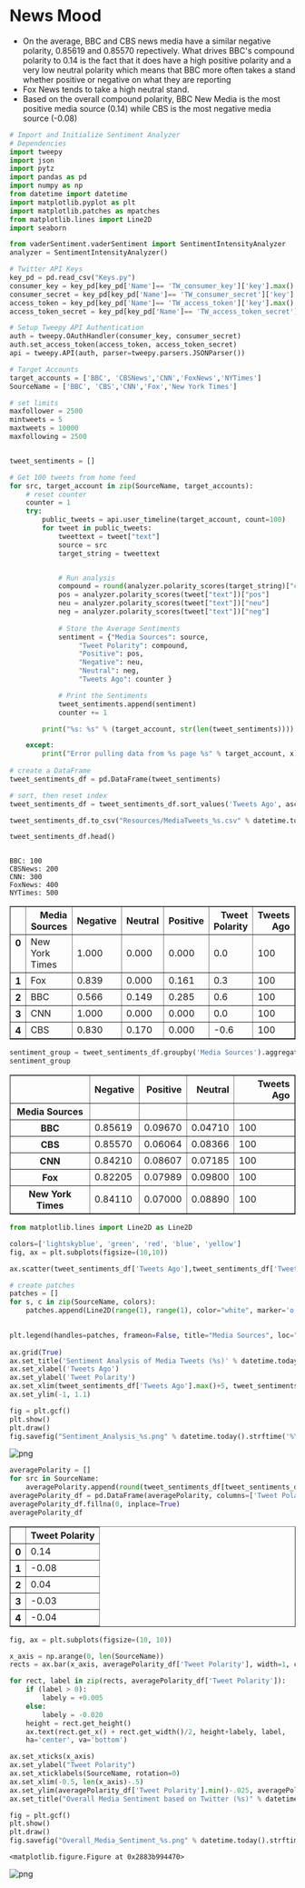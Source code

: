 
# News Mood

* On the average, BBC and CBS news media have a similar negative polarity, 0.85619 and 0.85570 repectively.  What drives BBC's compound polarity to 0.14 is the fact that it does have a high positive polarity and a very low neutral polarity which means that BBC more often takes a stand whether positive or negative on what they are reporting
* Fox News tends to take a high neutral stand.
* Based on the overall compound polarity, BBC New Media is the most positive media source (0.14) while CBS is the most negative media source (-0.08)


```python
# Import and Initialize Sentiment Analyzer
# Dependencies
import tweepy
import json
import pytz
import pandas as pd
import numpy as np
from datetime import datetime
import matplotlib.pyplot as plt
import matplotlib.patches as mpatches
from matplotlib.lines import Line2D
import seaborn

from vaderSentiment.vaderSentiment import SentimentIntensityAnalyzer
analyzer = SentimentIntensityAnalyzer()

# Twitter API Keys
key_pd = pd.read_csv("Keys.py")
consumer_key = key_pd[key_pd['Name']== 'TW_consumer_key']['key'].max().strip()
consumer_secret = key_pd[key_pd['Name']== 'TW_consumer_secret']['key'].max().strip()
access_token = key_pd[key_pd['Name']== 'TW_access_token']['key'].max().strip()
access_token_secret = key_pd[key_pd['Name']== 'TW_access_token_secret']['key'].max().strip()

# Setup Tweepy API Authentication
auth = tweepy.OAuthHandler(consumer_key, consumer_secret)
auth.set_access_token(access_token, access_token_secret)
api = tweepy.API(auth, parser=tweepy.parsers.JSONParser())

# Target Accounts
target_accounts = ['BBC', 'CBSNews','CNN','FoxNews','NYTimes']
SourceName = ['BBC', 'CBS','CNN','Fox','New York Times']

# set limits
maxfollower = 2500
mintweets = 5
maxtweets = 10000
maxfollowing = 2500


tweet_sentiments = []

# Get 100 tweets from home feed
for src, target_account in zip(SourceName, target_accounts):
    # reset counter
    counter = 1
    try:
        public_tweets = api.user_timeline(target_account, count=100)
        for tweet in public_tweets:
            tweettext = tweet["text"]
            source = src
            target_string = tweettext


            # Run analysis
            compound = round(analyzer.polarity_scores(target_string)["compound"], 1)
            pos = analyzer.polarity_scores(tweet["text"])["pos"]
            neu = analyzer.polarity_scores(tweet["text"])["neu"]
            neg = analyzer.polarity_scores(tweet["text"])["neg"]
            
            # Store the Average Sentiments
            sentiment = {"Media Sources": source,
                 "Tweet Polarity": compound,
                 "Positive": pos,
                 "Negative": neu,
                 "Neutral": neg,
                 "Tweets Ago": counter } 

            # Print the Sentiments
            tweet_sentiments.append(sentiment) 
            counter += 1

        print("%s: %s" % (target_account, str(len(tweet_sentiments))))

    except:
        print("Error pulling data from %s page %s" % target_account, x)
                          
# create a DataFrame
tweet_sentiments_df = pd.DataFrame(tweet_sentiments) 

# sort, then reset index
tweet_sentiments_df = tweet_sentiments_df.sort_values('Tweets Ago', ascending = False).reset_index(drop=True)

tweet_sentiments_df.to_csv("Resources/MediaTweets_%s.csv" % datetime.today().strftime('%Y%m%d') )

tweet_sentiments_df.head()



```

    BBC: 100
    CBSNews: 200
    CNN: 300
    FoxNews: 400
    NYTimes: 500
    




<div>
<style>
    .dataframe thead tr:only-child th {
        text-align: right;
    }

    .dataframe thead th {
        text-align: left;
    }

    .dataframe tbody tr th {
        vertical-align: top;
    }
</style>
<table border="1" class="dataframe">
  <thead>
    <tr style="text-align: right;">
      <th></th>
      <th>Media Sources</th>
      <th>Negative</th>
      <th>Neutral</th>
      <th>Positive</th>
      <th>Tweet Polarity</th>
      <th>Tweets Ago</th>
    </tr>
  </thead>
  <tbody>
    <tr>
      <th>0</th>
      <td>New York Times</td>
      <td>1.000</td>
      <td>0.000</td>
      <td>0.000</td>
      <td>0.0</td>
      <td>100</td>
    </tr>
    <tr>
      <th>1</th>
      <td>Fox</td>
      <td>0.839</td>
      <td>0.000</td>
      <td>0.161</td>
      <td>0.3</td>
      <td>100</td>
    </tr>
    <tr>
      <th>2</th>
      <td>BBC</td>
      <td>0.566</td>
      <td>0.149</td>
      <td>0.285</td>
      <td>0.6</td>
      <td>100</td>
    </tr>
    <tr>
      <th>3</th>
      <td>CNN</td>
      <td>1.000</td>
      <td>0.000</td>
      <td>0.000</td>
      <td>0.0</td>
      <td>100</td>
    </tr>
    <tr>
      <th>4</th>
      <td>CBS</td>
      <td>0.830</td>
      <td>0.170</td>
      <td>0.000</td>
      <td>-0.6</td>
      <td>100</td>
    </tr>
  </tbody>
</table>
</div>




```python
sentiment_group = tweet_sentiments_df.groupby('Media Sources').aggregate({'Negative':'mean', 'Positive':'mean', 'Neutral':'mean', 'Tweets Ago': 'max'})
sentiment_group

```




<div>
<style>
    .dataframe thead tr:only-child th {
        text-align: right;
    }

    .dataframe thead th {
        text-align: left;
    }

    .dataframe tbody tr th {
        vertical-align: top;
    }
</style>
<table border="1" class="dataframe">
  <thead>
    <tr style="text-align: right;">
      <th></th>
      <th>Negative</th>
      <th>Positive</th>
      <th>Neutral</th>
      <th>Tweets Ago</th>
    </tr>
    <tr>
      <th>Media Sources</th>
      <th></th>
      <th></th>
      <th></th>
      <th></th>
    </tr>
  </thead>
  <tbody>
    <tr>
      <th>BBC</th>
      <td>0.85619</td>
      <td>0.09670</td>
      <td>0.04710</td>
      <td>100</td>
    </tr>
    <tr>
      <th>CBS</th>
      <td>0.85570</td>
      <td>0.06064</td>
      <td>0.08366</td>
      <td>100</td>
    </tr>
    <tr>
      <th>CNN</th>
      <td>0.84210</td>
      <td>0.08607</td>
      <td>0.07185</td>
      <td>100</td>
    </tr>
    <tr>
      <th>Fox</th>
      <td>0.82205</td>
      <td>0.07989</td>
      <td>0.09800</td>
      <td>100</td>
    </tr>
    <tr>
      <th>New York Times</th>
      <td>0.84110</td>
      <td>0.07000</td>
      <td>0.08890</td>
      <td>100</td>
    </tr>
  </tbody>
</table>
</div>




```python
from matplotlib.lines import Line2D as Line2D

colors=['lightskyblue', 'green', 'red', 'blue', 'yellow']
fig, ax = plt.subplots(figsize=(10,10))

ax.scatter(tweet_sentiments_df['Tweets Ago'],tweet_sentiments_df['Tweet Polarity'],  s=120, marker="o", facecolor=tweet_sentiments_df["Media Sources"].map({SourceName[0]: colors[0], SourceName[1]: colors[1],SourceName[2]: colors[2],SourceName[3]: colors[3],SourceName[4]: colors[4]}), alpha=0.7, edgecolors="black", linewidth=1) 

# create patches
patches = []
for s, c in zip(SourceName, colors):
    patches.append(Line2D(range(1), range(1), color="white", marker='o', markersize=10, markerfacecolor=c, label=s))
    

plt.legend(handles=patches, frameon=False, title="Media Sources", loc="upper right", bbox_to_anchor=(1.25,1))
    
ax.grid(True)
ax.set_title('Sentiment Analysis of Media Tweets (%s)' % datetime.today().strftime('%m/%d/%Y'))
ax.set_xlabel('Tweets Ago')
ax.set_ylabel('Tweet Polarity')
ax.set_xlim(tweet_sentiments_df['Tweets Ago'].max()+5, tweet_sentiments_df['Tweets Ago'].min()-5)
ax.set_ylim(-1, 1.1)

fig = plt.gcf()
plt.show()
plt.draw()
fig.savefig("Sentiment_Analysis_%s.png" % datetime.today().strftime('%Y%m%d'), bbox_inches='tight')
```


![png](output_3_0.png)



```python
averagePolarity = []
for src in SourceName:
    averagePolarity.append(round(tweet_sentiments_df[tweet_sentiments_df['Media Sources'] == src]['Tweet Polarity'].mean(), 2))
averagePolarity_df = pd.DataFrame(averagePolarity, columns=['Tweet Polarity'])
averagePolarity_df.fillna(0, inplace=True)
averagePolarity_df
```




<div>
<style>
    .dataframe thead tr:only-child th {
        text-align: right;
    }

    .dataframe thead th {
        text-align: left;
    }

    .dataframe tbody tr th {
        vertical-align: top;
    }
</style>
<table border="1" class="dataframe">
  <thead>
    <tr style="text-align: right;">
      <th></th>
      <th>Tweet Polarity</th>
    </tr>
  </thead>
  <tbody>
    <tr>
      <th>0</th>
      <td>0.14</td>
    </tr>
    <tr>
      <th>1</th>
      <td>-0.08</td>
    </tr>
    <tr>
      <th>2</th>
      <td>0.04</td>
    </tr>
    <tr>
      <th>3</th>
      <td>-0.03</td>
    </tr>
    <tr>
      <th>4</th>
      <td>-0.04</td>
    </tr>
  </tbody>
</table>
</div>




```python
fig, ax = plt.subplots(figsize=(10, 10))

x_axis = np.arange(0, len(SourceName))   
rects = ax.bar(x_axis, averagePolarity_df['Tweet Polarity'], width=1, color=colors, edgecolor="black", linewidth=2, align="center")

for rect, label in zip(rects, averagePolarity_df['Tweet Polarity']):
    if (label > 0):
        labely = +0.005
    else:
        labely = -0.020
    height = rect.get_height()
    ax.text(rect.get_x() + rect.get_width()/2, height+labely, label,     
    ha='center', va='bottom')

ax.set_xticks(x_axis)
ax.set_ylabel("Tweet Polarity")
ax.set_xticklabels(SourceName, rotation=0)
ax.set_xlim(-0.5, len(x_axis)-.5)
ax.set_ylim(averagePolarity_df['Tweet Polarity'].min()-.025, averagePolarity_df['Tweet Polarity'].max()+0.025)
ax.set_title("Overall Media Sentiment based on Twitter (%s)" % datetime.today().strftime('%m/%d/%Y'))

fig = plt.gcf()
plt.show()
plt.draw()
fig.savefig("Overall_Media_Sentiment_%s.png" % datetime.today().strftime('%Y%m%d'), bbox_inches='tight')
```


    <matplotlib.figure.Figure at 0x2883b994470>



![png](output_5_1.png)

